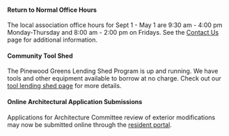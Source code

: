 #### Return to Normal Office Hours

The local association office hours for Sept 1 - May 1 are 9:30 am - 4:00 pm Monday-Thursday and 8:00 am - 2:00 pm on Fridays. See the [Contact Us](contactus.html) page for additional information.

#### Community Tool Shed

The Pinewood Greens Lending Shed Program is up and running. We have tools and other equipment available to borrow at no charge. Check out our [tool lending shed page](toolshed.html) for more details.

#### Online Architectural Application Submissions

Applications for Architecture Committee review of exterior modifications may now be submitted online through the [resident portal](http://www.ciranet.com/ResidentPortal).
